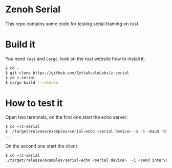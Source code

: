 # Zenoh Serial

This repo contains some code for testing serial framing on rust

# Build it

You need `rust` and `Cargo`, look on the rust website how to install it.

```bash
$ cd ~
$ git clone https://github.com/ZettaScaleLabs/z-serial
$ cd z-serial
$ cargo build --release
```

# How to test it

Open two terminals, on the first one start the echo server:

```bash
$ cd ~/z-serial
$ ./target/release/examples/serial-echo <serial device> -s -b <baud rate>
...
```

On the second one start the client
```bash
$ cd ~/z-serial
./target/release/examples/serial-echo <serial device>  -i <send interval> -b <baud rate>
```
